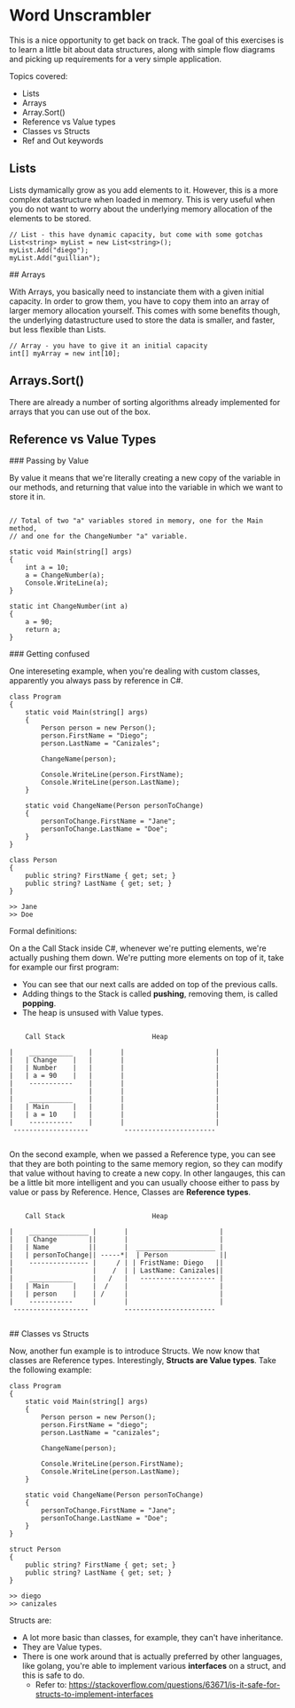 Word Unscrambler
=================


This is a nice opportunity to get back on track. The goal of this exercises
is to learn a little bit about data structures, along with simple flow diagrams
and picking up requirements for a very simple application.

Topics covered:

* Lists
* Arrays
* Array.Sort()
* Reference vs Value types
* Classes vs Structs
* Ref and Out keywords


## Lists

Lists dymamically grow as you add elements to it. However, this is a more
complex datastructure when loaded in memory. This is very useful when you
do not want to worry about the underlying memory allocation of the elements to
be stored.


```
// List - this have dynamic capacity, but come with some gotchas
List<string> myList = new List<string>();
myList.Add("diego");
myList.Add("guillian");
```


## Arrays

With Arrays, you basically need to instanciate them with a given initial capacity.
In order to grow them, you have to copy them into an array of larger memory allocation
yourself. This comes with some benefits though, the underlying datastructure
used to store the data is smaller, and faster, but less flexible than Lists.

```
// Array - you have to give it an initial capacity
int[] myArray = new int[10];
```


## Arrays.Sort()

There are already a number of sorting algorithms already implemented for arrays
that you can use out of the box.


## Reference vs Value Types


### Passing by Value 

By value it means that we're literally creating a new copy of the variable in our
methods, and returning that value into the variable in which we want to store it
in.


```

// Total of two "a" variables stored in memory, one for the Main method,
// and one for the ChangeNumber "a" variable.

static void Main(string[] args)
{
    int a = 10;
    a = ChangeNumber(a);
    Console.WriteLine(a);
}

static int ChangeNumber(int a)
{
    a = 90;
    return a;
}
```


### Getting confused

One intereseting example, when you're dealing with custom classes, apparently
you always pass by reference in C#.

```
class Program
{
    static void Main(string[] args)
    {
        Person person = new Person();
        person.FirstName = "Diego";
        person.LastName = "Canizales";

        ChangeName(person);

        Console.WriteLine(person.FirstName);
        Console.WriteLine(person.LastName);
    }

    static void ChangeName(Person personToChange)
    {
        personToChange.FirstName = "Jane";
        personToChange.LastName = "Doe";
    }
}

class Person
{
    public string? FirstName { get; set; }
    public string? LastName { get; set; }
}

>> Jane
>> Doe

```


Formal definitions:

On a the Call Stack inside C#, whenever we're putting elements, we're actually
pushing them down. We're putting more elements on top of it, take for example our
first program:

* You can see that our next calls are added on top of the previous calls.
* Adding things to the Stack is called **pushing**, removing them, is called **popping**.
* The heap is unsused with Value types.

```

    Call Stack                      Heap
 
|    ___________    |       |                       |
|   | Change    |   |       |                       |
|   | Number    |   |       |                       |
|   | a = 90    |   |       |                       |
|    -----------    |       |                       |
|                   |       |                       |
|    ___________    |       |                       |
|   | Main      |   |       |                       |
|   | a = 10    |   |       |                       |
|    -----------    |       |                       |
 -------------------         -----------------------


```

On the second example, when we passed a Reference type, you can see that
they are both pointing to the same memory region, so they can modify that value
without having to create a new copy. In other langauges, this can be a little bit
more intelligent and you can usually choose either to pass by value or pass by Reference.
Hence, Classes are **Reference types**.

```

    Call Stack                      Heap
 
|    _______________ |       |                       |
|   | Change        ||       |                       |
|   | Name          ||       |  ____________________ |                     
|   | personToChange|| -----*|  | Person             ||    
|    --------------- |     / | | FristName: Diego   ||              
|                    |    /  | | LastName: Canizales||                 
|    ___________     |   /   |   ------------------- |                    
|   | Main      |    |  /    |                       |
|   | person    |    | /     |                       |
|    -----------     |       |                       |
 -------------------         -----------------------


```


## Classes vs Structs

Now, another fun example is to introduce Structs. We now know that classes are
Reference types. Interestingly, **Structs are Value types**. Take the following
example:

```
class Program
{
    static void Main(string[] args)
    {
        Person person = new Person();
        person.FirstName = "diego";
        person.LastName = "canizales";

        ChangeName(person);

        Console.WriteLine(person.FirstName);
        Console.WriteLine(person.LastName);
    }

    static void ChangeName(Person personToChange)
    {
        personToChange.FirstName = "Jane";
        personToChange.LastName = "Doe";
    }
}

struct Person
{
    public string? FirstName { get; set; }
    public string? LastName { get; set; }
}

>> diego
>> canizales
```

Structs are:
* A lot more basic than classes, for example, they can't have inheritance.
* They are Value types.
* There is one work around that is actually preferred by other languages, like golang,
you're able to implement various **interfaces** on a struct, and this is safe to do.
    * Refer to: https://stackoverflow.com/questions/63671/is-it-safe-for-structs-to-implement-interfaces



